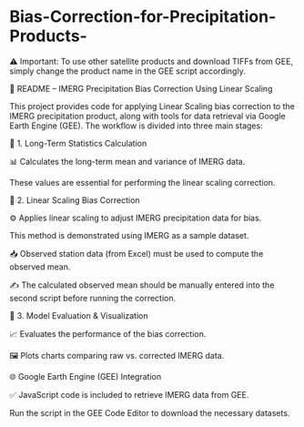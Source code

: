 # Bias-Correction-for-Precipitation-Products-

⚠️ Important: To use other satellite products and download TIFFs from GEE, simply change the product name in the GEE script accordingly.

📘 README – IMERG Precipitation Bias Correction Using Linear Scaling

This project provides code for applying Linear Scaling bias correction to the IMERG precipitation product, along with tools for data retrieval via Google Earth Engine (GEE). The workflow is divided into three main stages:

🔹 1. Long-Term Statistics Calculation

📊 Calculates the long-term mean and variance of IMERG data.

These values are essential for performing the linear scaling correction.

🔹 2. Linear Scaling Bias Correction

⚙️ Applies linear scaling to adjust IMERG precipitation data for bias.

This method is demonstrated using IMERG as a sample dataset.

📥 Observed station data (from Excel) must be used to compute the observed mean.

✍️ The calculated observed mean should be manually entered into the second script before running the correction.

🔹 3. Model Evaluation & Visualization

📈 Evaluates the performance of the bias correction.

🖼️ Plots charts comparing raw vs. corrected IMERG data.

🌐 Google Earth Engine (GEE) Integration

✅ JavaScript code is included to retrieve IMERG data from GEE.

Run the script in the GEE Code Editor to download the necessary datasets.
